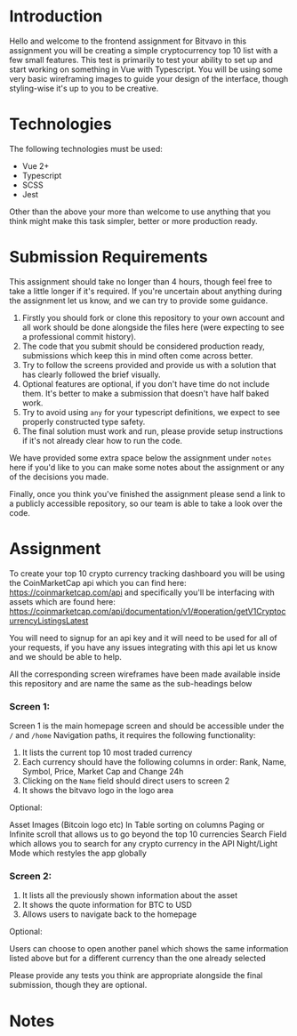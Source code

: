 # Introduction

Hello and welcome to the frontend assignment for Bitvavo in this assignment you will be creating a simple cryptocurrency top 10 list with a few small features. 
This test is primarily to test your ability to set up and start working on something in Vue with Typescript. You will be using some very basic wireframing images to guide your design of the interface, though styling-wise it's up to you to be creative.

# Technologies

The following technologies must be used:

- Vue 2+
- Typescript
- SCSS
- Jest

Other than the above your more than welcome to use anything that you think might make this task simpler, better or more production ready.

# Submission Requirements

This assignment should take no longer than 4 hours, though feel free to take a little longer if it's required. If you're uncertain about anything during the assignment let us know, and we can try to provide some guidance.

1) Firstly you should fork or clone this repository to your own account and all work should be done alongside the files here (were expecting to see a professional commit history). 
2) The code that you submit should be considered production ready, submissions which keep this in mind often come across better.
3) Try to follow the screens provided and provide us with a solution that has clearly followed the brief visually.
4) Optional features are optional, if you don't have time do not include them. It's better to make a submission that doesn't have half baked work.
5) Try to avoid using `any` for your typescript definitions, we expect to see properly constructed type safety.
6) The final solution must work and run, please provide setup instructions if it's not already clear how to run the code.

We have provided some extra space below the assignment under `notes` here if you'd like to you can make some notes about the assignment or any of the decisions you made.

Finally, once you think you've finished the assignment please send a link to a publicly accessible repository, so our team is able to take a look over the code.

# Assignment

To create your top 10 crypto currency tracking dashboard you will be using the CoinMarketCap api which you can find here: https://coinmarketcap.com/api
 and specifically you'll be interfacing with assets which are found here: https://coinmarketcap.com/api/documentation/v1/#operation/getV1CryptocurrencyListingsLatest
 
You will need to signup for an api key and it will need to be used for all of your requests, if you have any issues integrating with this api let us know and we should be able to help.

All the corresponding screen wireframes have been made available inside this repository and are name the same as the sub-headings below

### Screen 1:

Screen 1 is the main homepage screen and should be accessible under the `/` and `/home` Navigation paths, it requires the following functionality:

1) It lists the current top 10 most traded currency
2) Each currency should have the following columns in order: Rank, Name, Symbol, Price, Market Cap and Change 24h
3) Clicking on the `Name` field should direct users to screen 2
4) It shows the bitvavo logo in the logo area

Optional:

Asset Images (Bitcoin logo etc)
In Table sorting on columns
Paging or Infinite scroll that allows us to go beyond the top 10 currencies
Search Field which allows you to search for any crypto currency in the API
Night/Light Mode which restyles the app globally


### Screen 2:   

1) It lists all the previously shown information about the asset
2) It shows the quote information for BTC to USD
3) Allows users to navigate back to the homepage

Optional:

Users can choose to open another panel which shows the same information listed above but for a different currency than the one already selected

Please provide any tests you think are appropriate alongside the final submission, though they are optional.

# Notes
